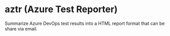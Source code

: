 # aztr (Azure Test Reporter)
Summarize Azure DevOps test results into a HTML report format that can be share via email.
